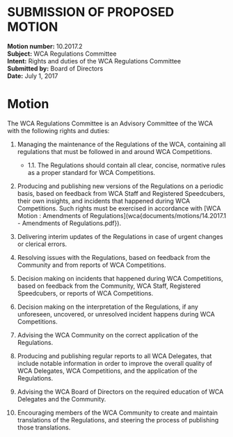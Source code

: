 # SUBMISSION OF PROPOSED MOTION

**Motion number:** 10.2017.2  
**Subject:** WCA Regulations Committee  
**Intent:** Rights and duties of the WCA Regulations Committee  
**Submitted by:** Board of Directors  
**Date:** July 1, 2017  

# Motion

The WCA Regulations Committee is an Advisory Committee of the WCA with the following rights and duties:

1. Managing the maintenance of the Regulations of the WCA, containing all regulations that must be followed in and around WCA Competitions.
   - 1.1. The Regulations should contain all clear, concise, normative rules as a proper standard for WCA Competitions.

2. Producing and publishing new versions of the Regulations on a periodic basis, based on feedback from WCA Staff and Registered Speedcubers, their own insights, and incidents that happened during WCA Competitions. Such rights must be exercised in accordance with [WCA Motion : Amendments of Regulations](wca{documents/motions/14.2017.1 - Amendments of Regulations.pdf}).

3. Delivering interim updates of the Regulations in case of urgent changes or clerical errors.

4. Resolving issues with the Regulations, based on feedback from the Community and from reports of WCA Competitions.

5. Decision making on incidents that happened during WCA Competitions, based on feedback from the Community, WCA Staff, Registered Speedcubers, or reports of WCA Competitions.

6. Decision making on the interpretation of the Regulations, if any unforeseen, uncovered, or unresolved incident happens during WCA Competitions.

7. Advising the WCA Community on the correct application of the Regulations.

8. Producing and publishing regular reports to all WCA Delegates, that include notable information in order to improve the overall quality of WCA Delegates, WCA Competitions, and the application of the Regulations.

9. Advising the WCA Board of Directors on the required education of WCA Delegates and the Community.

10. Encouraging members of the WCA Community to create and maintain translations of the Regulations, and steering the process of publishing those translations.
